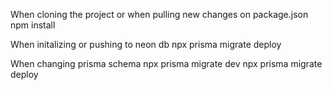 When cloning the project or when pulling new changes on package.json
npm install

When initalizing or pushing to neon db
npx prisma migrate deploy

When changing prisma schema
npx prisma migrate dev
npx prisma migrate deploy
